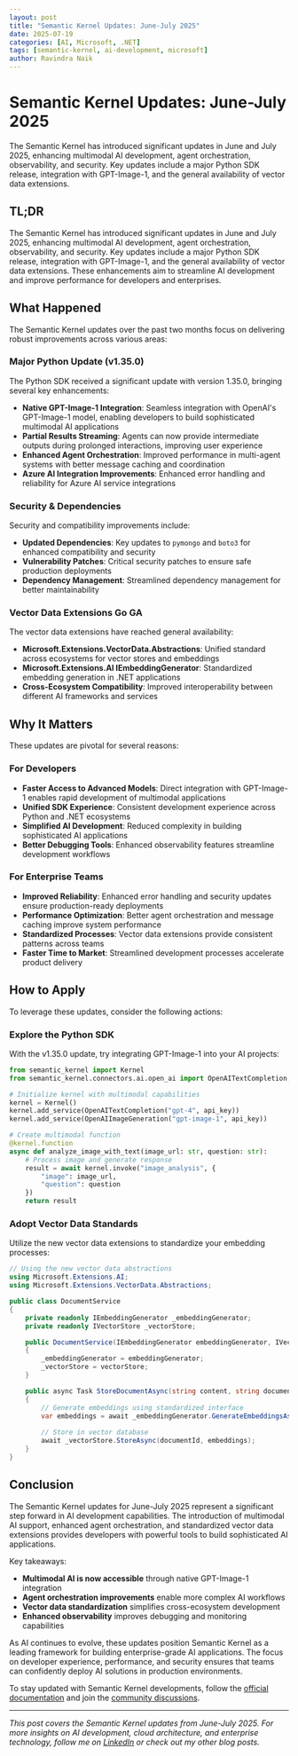 ```yaml
---
layout: post
title: "Semantic Kernel Updates: June-July 2025"
date: 2025-07-19
categories: [AI, Microsoft, .NET]
tags: [semantic-kernel, ai-development, microsoft]
author: Ravindra Naik
---
```


# Semantic Kernel Updates: June-July 2025

The Semantic Kernel has introduced significant updates in June and July 2025, enhancing multimodal AI development, agent orchestration, observability, and security. Key updates include a major Python SDK release, integration with GPT-Image-1, and the general availability of vector data extensions.

## TL;DR

The Semantic Kernel has introduced significant updates in June and July 2025, enhancing multimodal AI development, agent orchestration, observability, and security. Key updates include a major Python SDK release, integration with GPT-Image-1, and the general availability of vector data extensions. These enhancements aim to streamline AI development and improve performance for developers and enterprises.

## What Happened

The Semantic Kernel updates over the past two months focus on delivering robust improvements across various areas:

### Major Python Update (v1.35.0)

The Python SDK received a significant update with version 1.35.0, bringing several key enhancements:

- **Native GPT-Image-1 Integration**: Seamless integration with OpenAI's GPT-Image-1 model, enabling developers to build sophisticated multimodal AI applications
- **Partial Results Streaming**: Agents can now provide intermediate outputs during prolonged interactions, improving user experience
- **Enhanced Agent Orchestration**: Improved performance in multi-agent systems with better message caching and coordination
- **Azure AI Integration Improvements**: Enhanced error handling and reliability for Azure AI service integrations

### Security & Dependencies

Security and compatibility improvements include:

- **Updated Dependencies**: Key updates to `pymongo` and `boto3` for enhanced compatibility and security
- **Vulnerability Patches**: Critical security patches to ensure safe production deployments
- **Dependency Management**: Streamlined dependency management for better maintainability

### Vector Data Extensions Go GA

The vector data extensions have reached general availability:

- **Microsoft.Extensions.VectorData.Abstractions**: Unified standard across ecosystems for vector stores and embeddings
- **Microsoft.Extensions.AI IEmbeddingGenerator**: Standardized embedding generation in .NET applications
- **Cross-Ecosystem Compatibility**: Improved interoperability between different AI frameworks and services

## Why It Matters

These updates are pivotal for several reasons:

### For Developers

- **Faster Access to Advanced Models**: Direct integration with GPT-Image-1 enables rapid development of multimodal applications
- **Unified SDK Experience**: Consistent development experience across Python and .NET ecosystems
- **Simplified AI Development**: Reduced complexity in building sophisticated AI applications
- **Better Debugging Tools**: Enhanced observability features streamline development workflows

### For Enterprise Teams

- **Improved Reliability**: Enhanced error handling and security updates ensure production-ready deployments
- **Performance Optimization**: Better agent orchestration and message caching improve system performance
- **Standardized Processes**: Vector data extensions provide consistent patterns across teams
- **Faster Time to Market**: Streamlined development processes accelerate product delivery

## How to Apply

To leverage these updates, consider the following actions:

### Explore the Python SDK

With the v1.35.0 update, try integrating GPT-Image-1 into your AI projects:

```python
from semantic_kernel import Kernel
from semantic_kernel.connectors.ai.open_ai import OpenAITextCompletion, OpenAIImageGeneration

# Initialize kernel with multimodal capabilities
kernel = Kernel()
kernel.add_service(OpenAITextCompletion("gpt-4", api_key))
kernel.add_service(OpenAIImageGeneration("gpt-image-1", api_key))

# Create multimodal function
@kernel.function
async def analyze_image_with_text(image_url: str, question: str):
    # Process image and generate response
    result = await kernel.invoke("image_analysis", {
        "image": image_url,
        "question": question
    })
    return result
```

### Adopt Vector Data Standards

Utilize the new vector data extensions to standardize your embedding processes:

```csharp
// Using the new vector data abstractions
using Microsoft.Extensions.AI;
using Microsoft.Extensions.VectorData.Abstractions;

public class DocumentService
{
    private readonly IEmbeddingGenerator _embeddingGenerator;
    private readonly IVectorStore _vectorStore;

    public DocumentService(IEmbeddingGenerator embeddingGenerator, IVectorStore vectorStore)
    {
        _embeddingGenerator = embeddingGenerator;
        _vectorStore = vectorStore;
    }

    public async Task StoreDocumentAsync(string content, string documentId)
    {
        // Generate embeddings using standardized interface
        var embeddings = await _embeddingGenerator.GenerateEmbeddingsAsync(content);
        
        // Store in vector database
        await _vectorStore.StoreAsync(documentId, embeddings);
    }
}
```

## Conclusion

The Semantic Kernel updates for June-July 2025 represent a significant step forward in AI development capabilities. The introduction of multimodal AI support, enhanced agent orchestration, and standardized vector data extensions provides developers with powerful tools to build sophisticated AI applications.

Key takeaways:
- **Multimodal AI is now accessible** through native GPT-Image-1 integration
- **Agent orchestration improvements** enable more complex AI workflows
- **Vector data standardization** simplifies cross-ecosystem development
- **Enhanced observability** improves debugging and monitoring capabilities

As AI continues to evolve, these updates position Semantic Kernel as a leading framework for building enterprise-grade AI applications. The focus on developer experience, performance, and security ensures that teams can confidently deploy AI solutions in production environments.

To stay updated with Semantic Kernel developments, follow the [official documentation](https://learn.microsoft.com/en-us/semantic-kernel/) and join the [community discussions](https://github.com/microsoft/semantic-kernel).

---

*This post covers the Semantic Kernel updates from June-July 2025. For more insights on AI development, cloud architecture, and enterprise technology, follow me on [LinkedIn](https://www.linkedin.com/in/naik899/) or check out my other blog posts.* 